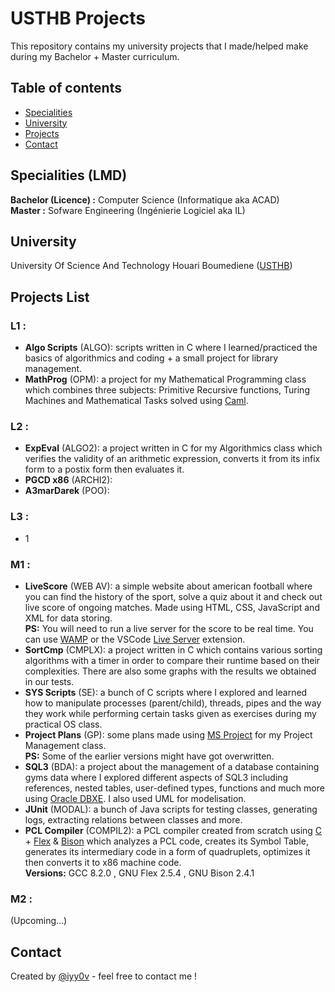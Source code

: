 # USTHB Projects

This repository contains my university projects that I made/helped make during my Bachelor + Master curriculum.
<br />

## Table of contents
- [Specialities](#specialities)
- [University](#university)
- [Projects](#projects-list)
- [Contact](#contact)

## Specialities (LMD)
**Bachelor (Licence) :** Computer Science (Informatique aka ACAD) <br />
**Master :** Sofware Engineering (Ingénierie Logiciel aka IL)

## University
University Of Science And Technology Houari Boumediene ([USTHB](https://www.usthb.dz))

## Projects List
### L1 :
- **Algo Scripts** (ALGO): scripts written in C where I learned/practiced the basics of algorithmics and coding + a small project for library management.
- **MathProg** (OPM): a project for my Mathematical Programming class which combines three subjects: Primitive Recursive functions, Turing Machines and Mathematical Tasks solved using [Caml](https://caml.inria.fr).
### L2 :
- **ExpEval** (ALGO2): a project written in C for my Algorithmics class which verifies the validity of an arithmetic expression, converts it from its infix form to a postix form then evaluates it.
- **PGCD x86** (ARCHI2):
- **A3marDarek** (POO):
### L3 :
- 1

### M1 :
- **LiveScore** (WEB AV): a simple website about american football where you can find the history of the sport, solve a quiz about it and check out live score of ongoing matches. Made using HTML, CSS, JavaScript and XML for data storing. <br /> 
**PS:** You will need to run a live server for the score to be real time. You can use [WAMP](https://www.wampserver.com/en/) or the VSCode [Live Server](https://marketplace.visualstudio.com/items?itemName=ritwickdey.LiveServer) extension.
- **SortCmp** (CMPLX): a project written in C which contains various sorting algorithms with a timer in order to compare their runtime based on their complexities. There are also some graphs with the results we obtained in our tests.
- **SYS Scripts** (SE): a bunch of C scripts where I explored and learned how to manipulate processes (parent/child), threads, pipes and the way they work while performing certain tasks given as exercises during my practical OS class.
- **Project Plans** (GP): some plans made using [MS Project](https://www.microsoft.com/en-ww/microsoft-365/project/project-management-software) for my Project Management class. <br />
**PS:** Some of the earlier versions might have got overwritten.
- **SQL3** (BDA): a project about the management of a database containing gyms data where I explored different aspects of SQL3 including references, nested tables, user-defined types, functions and much more using [Oracle DBXE](https://www.oracle.com/database/technologies/appdev/xe.html). I also used UML for modelisation.
- **JUnit** (MODAL): a bunch of Java scripts for testing classes, generating logs, extracting relations between classes and more.
- **PCL Compiler** (COMPIL2): a PCL compiler created from scratch using [C](https://www.mingw-w64.org) + [Flex](https://github.com/westes/flex) & [Bison](https://www.gnu.org/software/bison) which analyzes a PCL code, creates its Symbol Table, generates its intermediary code in a form of quadruplets, optimizes it then converts it to x86 machine code. <br /> 
**Versions:** GCC 8.2.0 , GNU Flex 2.5.4 ,  GNU Bison 2.4.1

### M2 :
(Upcoming...)

## Contact
Created by [@iyy0v](https://www.ayoub-dev.com) - feel free to contact me !

